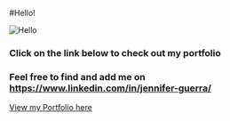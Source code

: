 #Hello!

![Hello](https://media.giphy.com/media/Y8ocCgwtdj29O/giphy.gif)

### Click on the link below to check out my portfolio 

### Feel free to find and add me on https://www.linkedin.com/in/jennifer-guerra/ 



<p><a href="https://jennywar.github.io/modernPortfolio/">View my Portfolio here</a></p>
